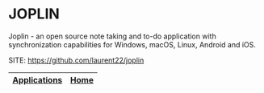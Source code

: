 # JOPLIN

 Joplin - an open source note taking and to-do application with synchronization capabilities for Windows, macOS, Linux, Android and iOS.

 SITE: https://github.com/laurent22/joplin

 | [Applications](https://portable-linux-apps.github.io/apps.html) | [Home](https://portable-linux-apps.github.io)
 | --- | --- |
